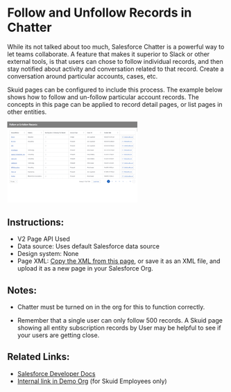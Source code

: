 # Follow and Unfollow Records in Chatter

While its not talked about too much,  Salesforce Chatter is a powerful way to let teams collaborate. A feature that makes it superior to Slack or other external tools,  is that users can chose to follow individual records, and then stay notified about activity and conversation related to that record.  Create a conversation around particular accounts, cases, etc. 

Skuid pages can be configured to include this process.  The example below shows how to follow and un-follow particular account records.  The concepts in this page can be applied to record detail pages,  or list pages in other entities. 

<img src="Follow_Records.png" width="300"></img>

## Instructions:  
- V2 Page API Used
- Data source: Uses default Salesforce data source
- Design system: None 
- Page XML:  [Copy the XML from this page](FollowRecords.xml), or save it as an XML file, and upload it as a new page in your Salesforce Org.  

## Notes:
- Chatter must be turned on in the org for this to function correctly. 

- Remember that a single user can only follow 500 records.  A Skuid page showing all entity subscription records by User may be helpful to see if your users are getting close. 

## Related Links: 
- [Salesforce Developer Docs](hhttps://developer.salesforce.com/docs/atlas.en-us.api.meta/api/sforce_api_objects_entitysubscription.htm) 
- [Internal link in Demo Org](https://skuid-demo--skuid.na37.visual.force.com/apex/skuid__ui?page=Follow_Records) (for Skuid Employees only)



<!--
Rnh Notes. 

Approval and Reject actions:  If you immediately requery the approval process models,  the APEX required to perform the actions may not have completed.  Bug with components not listening to requery changes. 

I don't yet understand Lock and Unlock of parent record,  and how I can see this?  Do we have a way of controlling the interface if a record is locked?  Can we conditionally enable?

Message block - Dont use conditional rendering via field values,  use component actions to show message block.   There is still a problem with message block not merging {{$CurrentAction.error}} 
-->